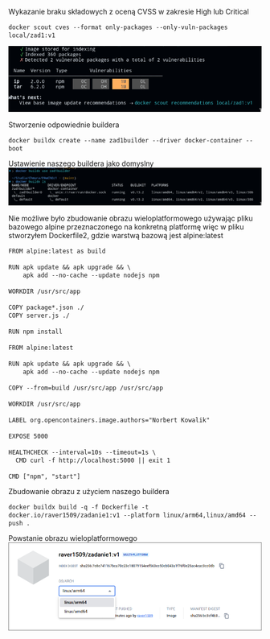 Wykazanie braku składowych z oceną CVSS w zakresie High lub Critical
```
docker scout cves --format only-packages --only-vuln-packages local/zad1:v1
```
![alt text](image-1.png)

Stworzenie odpowiednie buildera
```
docker buildx create --name zad1builder --driver docker-container --boot
```

Ustawienie naszego buildera jako domyslny
![alt text](image-3.png)

Nie możliwe było zbudowanie obrazu wieloplatformowego używając pliku bazowego alpine przeznaczonego na konkretną platformę więc w pliku stworzyłem Dockerfile2,
gdzie warstwą bazową jest alpine:latest

```
FROM alpine:latest as build

RUN apk update && apk upgrade && \
    apk add --no-cache --update nodejs npm

WORKDIR /usr/src/app

COPY package*.json ./
COPY server.js ./

RUN npm install

FROM alpine:latest

RUN apk update && apk upgrade && \
    apk add --no-cache --update nodejs npm

COPY --from=build /usr/src/app /usr/src/app

WORKDIR /usr/src/app

LABEL org.opencontainers.image.authors="Norbert Kowalik"

EXPOSE 5000

HEALTHCHECK --interval=10s --timeout=1s \
  CMD curl -f http://localhost:5000 || exit 1

CMD ["npm", "start"]
```

Zbudowanie obrazu z użyciem naszego buildera
```
docker buildx build -q -f Dockerfile -t docker.io/raver1509/zadanie1:v1 --platform linux/arm64,linux/amd64 --push .
```
Powstanie obrazu wieloplatformowego
![alt text](image-4.png)
